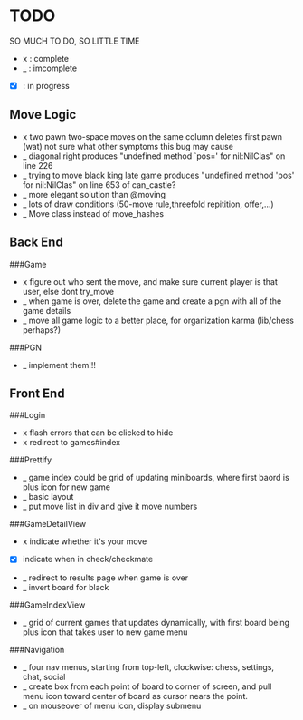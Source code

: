 TODO
====
SO MUCH TO DO, SO LITTLE TIME
*  x  : complete
*  _  : imcomplete
* [x] : in progress

Move Logic
----------
* x two pawn two-space moves on the same column deletes first pawn (wat) not sure what other symptoms this bug may cause
* _ diagonal right produces "undefined method `pos=' for nil:NilClas" on line 226
* _ trying to move black king late game produces "undefined method 'pos' for nil:NilClas" on line 653 of can_castle?
* _ more elegant solution than @moving
* _ lots of draw conditions (50-move rule,threefold repitition, offer,...)
* _ Move class instead of move_hashes

Back End
--------
###Game
* x figure out who sent the move, and make sure current player is that user, else dont try_move
* _ when game is over, delete the game and create a pgn with all of the game details
* _ move all game logic to a better place, for organization karma (lib/chess perhaps?)

###PGN
* _ implement them!!!

Front End
---------

###Login
* x flash errors that can be clicked to hide
* x redirect to games#index

###Prettify
* _ game index could be grid of updating miniboards, where first baord is plus icon for new game
* _ basic layout
* _ put move list in div and give it move numbers

###GameDetailView
* x indicate whether it's your move
* [x] indicate when in check/checkmate
* _ redirect to results page when game is over
* _ invert board for black

###GameIndexView
* _ grid of current games that updates dynamically, with first board being plus icon that takes user to new game menu

###Navigation
* _ four nav menus, starting from top-left, clockwise: chess, settings, chat, social
* _ create box from each point of board to corner of screen, and pull menu icon toward center of board as cursor nears the point.
* _ on mouseover of menu icon, display submenu
